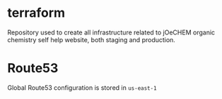 # terraform

Repository used to create all infrastructure related to jOeCHEM organic chemistry self help website, both staging and production.

# Route53

Global Route53 configuration is stored in `us-east-1`
